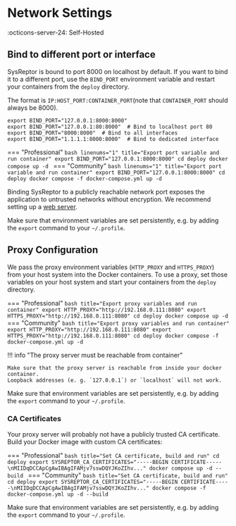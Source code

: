 # Network Settings
:octicons-server-24: Self-Hosted

## Bind to different port or interface
SysReptor is bound to port 8000 on localhost by default. If you want to bind it to a different port, use the `BIND_PORT` environment variable and restart your containers from the `deploy` directory.  

The format is `IP:HOST_PORT:CONTAINER_PORT`(note that `CONTAINER_PORT` should always be 8000).

``` title="Examples:"
export BIND_PORT="127.0.0.1:8000:8000"
export BIND_PORT="127.0.0.1:80:8000"  # Bind to localhost port 80
export BIND_PORT="8000:8000"  # Bind to all interfaces
export BIND_PORT="1.1.1.1:8000:8000"  # Bind to dedicated interface
```

=== "Professional"
    ```bash linenums="1" title="Export port variable and run container"
    export BIND_PORT="127.0.0.1:8000:8000"
    cd deploy
    docker compose up -d
    ```
=== "Community"
    ```bash linenums="1" title="Export port variable and run container"
    export BIND_PORT="127.0.0.1:8000:8000"
    cd deploy
    docker compose -f docker-compose.yml up -d
    ```

Binding SysReptor to a publicly reachable network port exposes the application to untrusted networks without encryption. We recommend setting up a [web server](webserver.md).

Make sure that environment variables are set persistently, e.g. by adding the `export` command to your `~/.profile`.

## Proxy Configuration

We pass the proxy environment variables (`HTTP_PROXY` and `HTTPS_PROXY`) from your host system into the Docker containers. To use a proxy, set those variables on your host system and start your containers from the `deploy` directory.

=== "Professional"
    ```bash title="Export proxy variables and run container"
    export HTTP_PROXY="http://192.168.0.111:8080"
    export HTTPS_PROXY="http://192.168.0.111:8080"
    cd deploy
    docker compose up -d
    ```
=== "Community"
    ```bash title="Export proxy variables and run container"
    export HTTP_PROXY="http://192.168.0.111:8080"
    export HTTPS_PROXY="http://192.168.0.111:8080"
    cd deploy
    docker compose -f docker-compose.yml up -d
    ```

!!! info "The proxy server must be reachable from container"

    Make sure that the proxy server is reachable from inside your docker container.
    Loopback addresses (e. g. `127.0.0.1`) or `localhost` will not work.


Make sure that environment variables are set persistently, e.g. by adding the `export` command to your `~/.profile`.

### CA Certificates

Your proxy server will probably not have a publicly trusted CA certificate. Build your Docker image with custom CA certificates:

=== "Professional"
    ```bash title="Set CA certificate, build and run"
    cd deploy
    export SYSREPTOR_CA_CERTIFICATES="-----BEGIN CERTIFICATE-----\nMIIDqDCCApCgAwIBAgIFAMjv7sswDQYJKoZIhv..."
    docker compose up -d --build
    ```
=== "Community"
    ```bash title="Set CA certificate, build and run"
    cd deploy
    export SYSREPTOR_CA_CERTIFICATES="-----BEGIN CERTIFICATE-----\nMIIDqDCCApCgAwIBAgIFAMjv7sswDQYJKoZIhv..."
    docker compose -f docker-compose.yml up -d --build
    ```

Make sure that environment variables are set persistently, e.g. by adding the `export` command to your `~/.profile`.